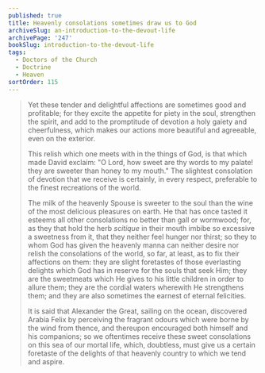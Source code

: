 ```yaml
---
published: true
title: Heavenly consolations sometimes draw us to God
archiveSlug: an-introduction-to-the-devout-life
archivePage: '247'
bookSlug: introduction-to-the-devout-life
tags:
  - Doctors of the Church
  - Doctrine
  - Heaven
sortOrder: 115
---
```


> Yet these tender and delightful affections are sometimes good and profitable; for they excite the appetite for piety in the soul, strengthen the spirit, and add to the promptitude of devotion a holy gaiety and cheerfulness, which makes our actions more beautiful and agreeable, even on the exterior.
>
> This relish which one meets with in the things of God, is that which made David exclaim: "O Lord, how sweet are thy words to my palate! they are sweeter than honey to my mouth." The slightest consolation of devotion that we receive is certainly, in every respect, preferable to the finest recreations of the world.
>
> The milk of the heavenly Spouse is sweeter to the soul than the wine of the most delicious pleasures on earth. He that has once tasted it esteems all other consolations no better than gall or wormwood; for, as they that hold the herb *scitique* in their mouth imbibe so excessive a sweetness from it, that they neither feel hunger nor thirst; so they to whom God has given the heavenly manna can neither desire nor relish the consolations of the world, so far, at least, as to fix their affections on them: they are slight foretastes of those everlasting delights which God has in reserve for the souls that seek Him; they are the sweetmeats which He gives to his little children in order to allure them; they are the cordial waters wherewith He strengthens them; and they are also sometimes the earnest of eternal felicities.
>
> It is said that Alexander the Great, sailing on the ocean, discovered Arabia Felix by perceiving the fragrant odours which were borne by the wind from thence, and thereupon encouraged both himself and his companions; so we oftentimes receive these sweet consolations on this sea of our mortal life, which, doubtless, must give us a certain foretaste of the delights of that heavenly country to which we tend and aspire.
